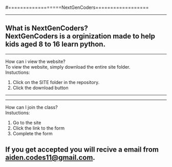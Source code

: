 #==================NextGenCoders==================

-----------------------------------------------------------------------------------------------------------------------------------------------------  
What is NextGenCoders?  
NextGenCoders is a orginization made to help kids aged 8 to 16 learn python.
-----------------------------------------------------------------------------------------------------------------------------------------------------  

-----------------------------------------------------------------------------------------------------------------------------------------------------  
How can i view the website?  
To view the website, simply download the entire site folder.  
Instuctions:  
1. Click on the SITE folder in the repository.  
2. Click the download button
-----------------------------------------------------------------------------------------------------------------------------------------------------  

-----------------------------------------------------------------------------------------------------------------------------------------------------  
How can I join the class?  
Instuctions:  
1. Go to the site  
2. Click the link to the form  
3. Complete the form  
  
If you get accepted you will recive a email from aiden.codes11@gmail.com.
-----------------------------------------------------------------------------------------------------------------------------------------------------  
